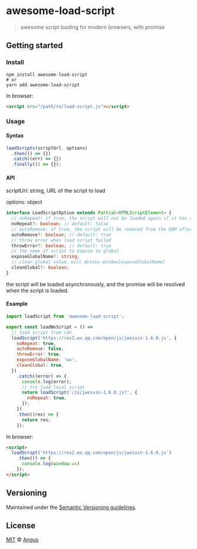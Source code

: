 # awesome-load-script

> awesome script loading for modern browsers, with promise

## Getting started

### Install

```shell
npm install awesome-load-script
# or
yarn add awesome-load-script
```

In browser:

```html
<script src="/path/to/load-script.js"></script>
```

### Usage

#### Syntax

```js
loadScripts(scriptUrl, options)
  .then(() => {})
  .catch((err) => {})
  .finally(() => {});
```

#### API

scriptUrl: string, URL of the script to load

options: object

```ts
interface LoadScriptOption extends Partial<HTMLScriptElement> {
  // noRepeat: if true, the script will not be loaded again if it has already been loaded
  noRepeat?: boolean; // default: false
  // autoRemove: if true, the script will be removed from the DOM after loading
  autoRemove?: boolean; // default: true
  // throw error when load script failed
  throwError?: boolean; // default: true
  // the name of script to expose to global
  exposeGlobalName?: string;
  // clean global value，will delete window[exposeGlobalName]
  cleanGlobal?: boolean;
}
```

the script will be loaded asynchronously, and the promise will be resolved when the script is loaded.

#### Example

```js
import loadScript from 'awesome-load-script';

export const loadWxScript = () =>
  // load script from cdn
  loadScript('https://res2.wx.qq.com/open/js/jweixin-1.6.0.js', {
    noRepeat: true,
    autoRemove: false,
    throwError: true,
    exposeGlobalName: 'wx',
    cleanGlobal: true,
  })
    .catch((error) => {
      console.log(error);
      // try load local script
      return loadScript('/js/jweixin-1.6.0.js?', {
        noRepeat: true,
      });
    })
    .then((res) => {
      return res;
    });
```

In browser:

```html
<script>
  loadScript('https://res2.wx.qq.com/open/js/jweixin-1.6.0.js')
    .then(() => {
      console.log(window.wx)
    });
</script>
```

## Versioning

Maintained under the [Semantic Versioning guidelines](https://semver.org/).

## License

[MIT](https://opensource.org/licenses/MIT) © [Angus](https://silencezeng.github.io/)
